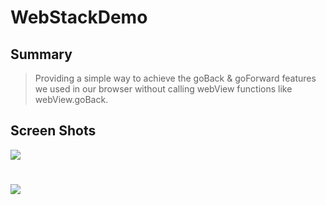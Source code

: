 # WebStackDemo

## Summary
> Providing a simple way to achieve the goBack & goForward features we used in our browser without calling webView functions like webView.goBack.

## Screen Shots

![](http://img.blog.csdn.net/20170505224102433)
#
![](http://img.blog.csdn.net/20170505224113246)

